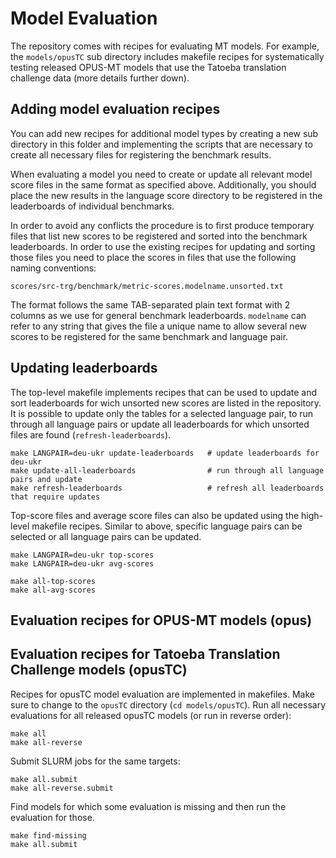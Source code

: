 
# Model Evaluation

The repository comes with recipes for evaluating MT models. For example, the `models/opusTC` sub directory includes makefile recipes for systematically testing released OPUS-MT models that use the Tatoeba translation challenge data (more details further down).




## Adding model evaluation recipes

You can add new recipes for additional model types by creating a new sub directory in this folder and implementing the scripts that are necessary to create all necessary files for registering the benchmark results.

When evaluating a model you need to create or update all relevant model score files in the same format as specified above. Additionally, you should place the new results in the language score directory to be registered in the leaderboards of individual benchmarks.

In order to avoid any conflicts the procedure is to first produce temporary files that list new scores to be registered and sorted into the benchmark leaderboards. In order to use the existing recipes for updating and sorting those files you need to place the scores in files that use the following naming conventions:

```
scores/src-trg/benchmark/metric-scores.modelname.unsorted.txt
```

The format follows the same TAB-separated plain text format with 2 columns as we use for general benchmark leaderboards. `modelname` can refer to any string that gives the file a unique name to allow several new scores to be registered for the same benchmark and language pair.


## Updating leaderboards

The top-level makefile implements recipes that can be used to update and sort leaderboards for wich unsorted new scores are listed in the repository. It is possible to update only the tables for a selected language pair, to run through all language pairs or update all leaderboards for which unsorted files are found (`refresh-leaderboards`).

```
make LANGPAIR=deu-ukr update-leaderboards   # update leaderboards for deu-ukr
make update-all-leaderboards                # run through all language pairs and update
make refresh-leaderboards                   # refresh all leaderboards that require updates
```


Top-score files and average score files can also be updated using the high-level makefile recipes. Similar to above, specific language pairs can be selected or all language pairs can be updated.

```
make LANGPAIR=deu-ukr top-scores
make LANGPAIR=deu-ukr avg-scores

make all-top-scores
make all-avg-scores
```


## Evaluation recipes for OPUS-MT models (opus)


## Evaluation recipes for Tatoeba Translation Challenge models (opusTC)

Recipes for opusTC model evaluation are implemented in makefiles. Make sure to change to the `opusTC` directory (`cd models/opusTC`). Run all necessary evaluations for all released opusTC models (or run in reverse order):

```
make all
make all-reverse
```

Submit SLURM jobs for the same targets:

```
make all.submit
make all-reverse.submit
```


Find models for which some evaluation is missing and then run the evaluation for those.

```
make find-missing
make all.submit
```
